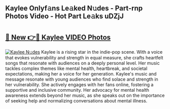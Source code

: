 ## Kaylee Onlyf𝚊ns Le𝚊ked N𝚞des - Part-rnp Photos Video - Hot Part Le𝚊ks uDZjJ

# <h2><a href="http://ab35653.deff.icu/?id=Kaylee">🔗 New 👉🔴 Kaylee VIDEO Photos</a></h2>

[![Kaylee N𝚞des](https://i.imgur.com/rIISA9y.gif)](http://ab35653.deff.icu/?id=Kaylee)
Kaylee is a rising star in the indie-pop scene. With a voice that evokes vulnerability and strength in equal measure, she crafts heartfelt songs that resonate with audiences on a deeply personal level. Her music tackles complex themes like mental health, heartbreak, and societal expectations, making her a voice for her generation. Kaylee's music and message resonate with young audiences who find solace and strength in her vulnerability. She actively engages with her fans online, fostering a supportive and inclusive community. Her advocacy for mental health awareness extends beyond her music, as she speaks out on the importance of seeking help and normalizing conversations about mental illness.
